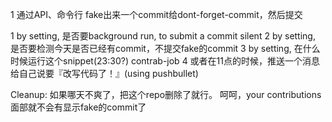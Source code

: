 1 通过API、命令行 fake出来一个commit给dont-forget-commit，然后提交

1 by setting, 是否要background run, to submit a commit silent
2 by setting, 是否要检测今天是否已经有commit，不提交fake的commit
3 by setting, 在什么时候运行这个snippet(23:30?) contrab-job
4 或者在11点的时候，推送一个消息给自己说要『改写代码了！』(using pushbullet)

Cleanup:
如果哪天不爽了，把这个repo删除了就行。 呵呵，your contributions 面部就不会有显示fake的commit了
